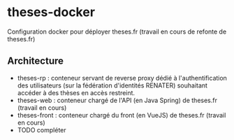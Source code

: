 # theses-docker

Configuration docker pour déployer theses.fr (travail en cours de refonte de theses.fr)


## Architecture

- theses-rp : conteneur servant de reverse proxy dédié à l'authentification des utilisateurs (sur la fédération d'identités RENATER) souhaitant accéder à des thèses en accès restreint.
- theses-web : conteneur chargé de l'API (en Java Spring) de theses.fr (travail en cours)
- theses-front : conteneur chargé du front (en VueJS) de theses.fr (travail en cours)
- TODO compléter


